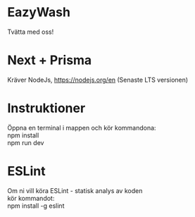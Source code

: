 # EazyWash
Tvätta med oss!

# Next + Prisma
Kräver NodeJs, https://nodejs.org/en (Senaste LTS versionen)

# Instruktioner
Öppna en terminal i mappen och kör kommandona:\
npm install\
npm run dev

# ESLint
Om ni vill köra ESLint - statisk analys av koden\
kör kommandot:\
npm install -g eslint